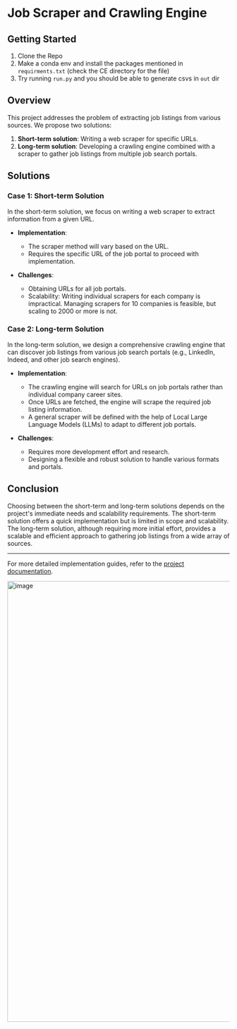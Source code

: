 
# Job Scraper and Crawling Engine


## Getting Started 
1) Clone the Repo
2) Make a conda env and install the packages mentioned in `requirments.txt` (check the CE directory for the file)
3) Try running `run.py` and you should be able to generate csvs in `out` dir



## Overview

This project addresses the problem of extracting job listings from various sources. We propose two solutions:

1. **Short-term solution**: Writing a web scraper for specific URLs.
2. **Long-term solution**: Developing a crawling engine combined with a scraper to gather job listings from multiple job search portals.

## Solutions

### Case 1: Short-term Solution

In the short-term solution, we focus on writing a web scraper to extract information from a given URL.

- **Implementation**: 
  - The scraper method will vary based on the URL.
  - Requires the specific URL of the job portal to proceed with implementation.

- **Challenges**:
  - Obtaining URLs for all job portals.
  - Scalability: Writing individual scrapers for each company is impractical. Managing scrapers for 10 companies is feasible, but scaling to 2000 or more is not.

### Case 2: Long-term Solution

In the long-term solution, we design a comprehensive crawling engine that can discover job listings from various job search portals (e.g., LinkedIn, Indeed, and other job search engines).

- **Implementation**:
  - The crawling engine will search for URLs on job portals rather than individual company career sites.
  - Once URLs are fetched, the engine will scrape the required job listing information.
  - A general scraper will be defined with the help of Local Large Language Models (LLMs) to adapt to different job portals.

- **Challenges**:
  - Requires more development effort and research.
  - Designing a flexible and robust solution to handle various formats and portals.

## Conclusion

Choosing between the short-term and long-term solutions depends on the project's immediate needs and scalability requirements. The short-term solution offers a quick implementation but is limited in scope and scalability. The long-term solution, although requiring more initial effort, provides a scalable and efficient approach to gathering job listings from a wide array of sources.

---


For more detailed implementation guides, refer to the [project documentation](./ce_llmpr.pdf).

<img width="1000" alt="image" src="https://github.com/AccuPlatform/CrawlingAndScraping/assets/23615297/f048610b-2938-478a-b221-a004e68dffea">
